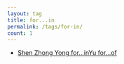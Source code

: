 ```yaml
---
layout: tag
title: for...in
permalink: /tags/for-in/
count: 1
---
```


- [Shen Zhong Yong for...inYu for...of](https://blog.imx0.com/2017-10-27/for-in-and-for-of.html)

